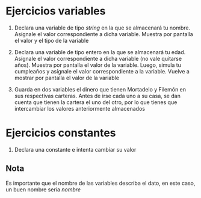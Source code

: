 # Ejercicios variables
1. Declara una variable de tipo _string_ en la que se almacenará tu nombre. Asígnale el valor correspondiente a dicha variable. Muestra por pantalla el valor y el tipo de la variable

2. Declara una variable de tipo entero en la que se almacenará tu edad. Asígnale el valor correspondiente a dicha variable (no vale quitarse años). Muestra por pantalla el valor de la variable. Luego, simula tu cumpleaños y asígnale el valor correspondiente a la variable. Vuelve a mostrar por pantalla el valor de la variable

3. Guarda en dos variables el dinero que tienen Mortadelo y Filemón en sus respectivas carteras. Antes de irse cada uno a su casa, se dan cuenta que tienen la cartera el uno del otro, por lo que tienes que intercambiar los valores anteriormente almacenados

# Ejercicios constantes
1. Declara una constante e intenta cambiar su valor

## Nota
Es importante que el nombre de las variables describa el dato, en este caso, un buen nombre sería _nombre_